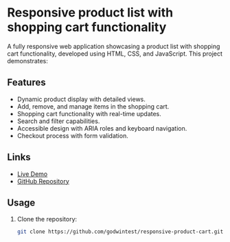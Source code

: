 # Responsive product list with shopping cart functionality

A fully responsive web application showcasing a product list with shopping cart functionality, developed using HTML, CSS, and JavaScript. This project demonstrates:

## Features
- Dynamic product display with detailed views.
- Add, remove, and manage items in the shopping cart.
- Shopping cart functionality with real-time updates.
- Search and filter capabilities.
- Accessible design with ARIA roles and keyboard navigation.
- Checkout process with form validation.

## Links
- [Live Demo](https://godwintest.github.io/responsive-product-cart/)
- [GitHub Repository](https://github.com/godwintest/responsive-product-cart)

## Usage
1. Clone the repository:
   ```bash
   git clone https://github.com/godwintest/responsive-product-cart.git

